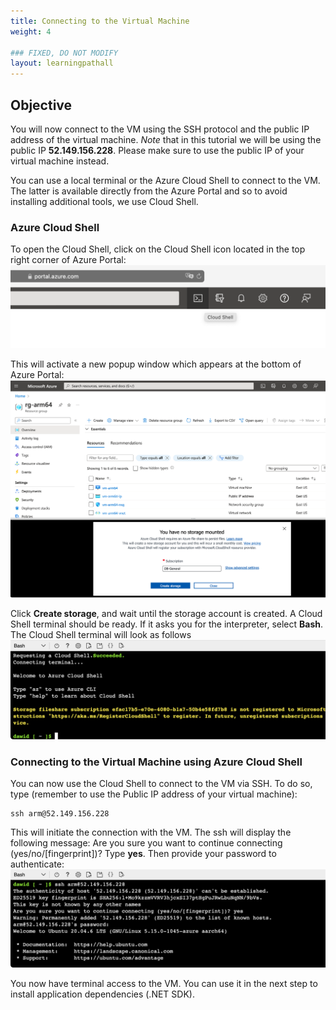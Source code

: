 ```yaml
---
title: Connecting to the Virtual Machine
weight: 4

### FIXED, DO NOT MODIFY
layout: learningpathall
---
```


## Objective
You will now connect to the VM using the SSH protocol and the public IP address of the virtual machine. *Note* that in this tutorial we will be using the public IP **52.149.156.228**. Please make sure to use the public IP of your virtual machine instead. 

You can use a local terminal or the Azure Cloud Shell to connect to the VM. The latter is available directly from the Azure Portal and so to avoid installing additional tools, we use Cloud Shell.

### Azure Cloud Shell
To open the Cloud Shell, click on the Cloud Shell icon located in the top right corner of Azure Portal:
![Azure Cloud Shell#left](figures/10.png "Figure 10. A top right corner of the Azure Portal")

This will activate a new popup window which appears at the bottom of Azure Portal:
![Azure Cloud Shell#left](figures/11.png "Figure 11. Mounting a storage")

Click **Create storage**, and wait until the storage account is created. A Cloud Shell terminal should be ready. If it asks you for the interpreter, select **Bash**. The Cloud Shell terminal will look as follows
![Azure Cloud Shell#left](figures/12.png "Figure 12. Cloud shell")

### Connecting to the Virtual Machine using Azure Cloud Shell
You can now use the Cloud Shell to connect to the VM via SSH. To do so, type (remember to use the Public IP address of your virtual machine):

```console
ssh arm@52.149.156.228
```

This will initiate the connection with the VM. The ssh will display the following message: Are you sure you want to continue connecting (yes/no/[fingerprint])? Type **yes**. Then provide your password to authenticate:
![Azure Cloud Shell#left](figures/13.png "Figure 13. Authentication")

You now have terminal access to the VM. You can use it in the next step to install application dependencies (.NET SDK).
